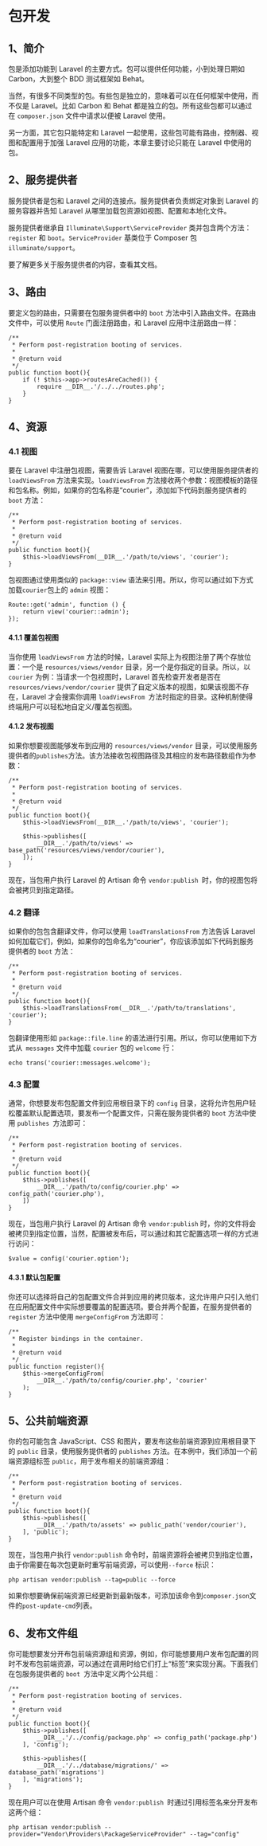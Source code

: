 # 包开发

## 1、简介
包是添加功能到 Laravel 的主要方式。包可以提供任何功能，小到处理日期如 Carbon，大到整个 BDD 测试框架如 Behat。

当然，有很多不同类型的包。有些包是独立的，意味着可以在任何框架中使用，而不仅是 Laravel。比如 Carbon 和 Behat 都是独立的包。所有这些包都可以通过在 `composer.json` 文件中请求以便被 Laravel 使用。

另一方面，其它包只能特定和 Laravel 一起使用，这些包可能有路由，控制器、视图和配置用于加强 Laravel 应用的功能，本章主要讨论只能在 Laravel 中使用的包。

## 2、服务提供者
服务提供者是包和 Laravel 之间的连接点。服务提供者负责绑定对象到 Laravel 的服务容器并告知 Laravel 从哪里加载包资源如视图、配置和本地化文件。

服务提供者继承自 `Illuminate\Support\ServiceProvider` 类并包含两个方法：`register` 和 `boot`。`ServiceProvider` 基类位于 Composer 包 `illuminate/support`。

要了解更多关于服务提供者的内容，查看其文档。

## 3、路由
要定义包的路由，只需要在包服务提供者中的 `boot` 方法中引入路由文件。在路由文件中，可以使用 `Route` 门面注册路由，和 Laravel 应用中注册路由一样：

```
/**
 * Perform post-registration booting of services.
 *
 * @return void
 */
public function boot(){
    if (! $this->app->routesAreCached()) {
        require __DIR__.'/../../routes.php';
    }
}
```

## 4、资源

### 4.1 视图
要在 Laravel 中注册包视图，需要告诉 Laravel 视图在哪，可以使用服务提供者的 `loadViewsFrom` 方法来实现。`loadViewsFrom` 方法接收两个参数：视图模板的路径和包名称。例如，如果你的包名称是“courier”，添加如下代码到服务提供者的 `boot` 方法：

```
/**
 * Perform post-registration booting of services.
 *
 * @return void
 */
public function boot(){
    $this->loadViewsFrom(__DIR__.'/path/to/views', 'courier');
}
```

包视图通过使用类似的 `package::view` 语法来引用。所以，你可以通过如下方式加载` courier `包上的 `admin` 视图：

```
Route::get('admin', function () {
    return view('courier::admin');
});
```

#### 4.1.1 覆盖包视图
当你使用 `loadViewsFrom` 方法的时候，Laravel 实际上为视图注册了两个存放位置：一个是 `resources/views/vendor` 目录，另一个是你指定的目录。所以，以 `courier` 为例：当请求一个包视图时，Laravel 首先检查开发者是否在 `resources/views/vendor/courier` 提供了自定义版本的视图，如果该视图不存在，Laravel 才会搜索你调用 `loadViewsFrom `方法时指定的目录。这种机制使得终端用户可以轻松地自定义/覆盖包视图。

#### 4.1.2 发布视图
如果你想要视图能够发布到应用的 `resources/views/vendor` 目录，可以使用服务提供者的` publishes `方法。该方法接收包视图路径及其相应的发布路径数组作为参数：

```
/**
 * Perform post-registration booting of services.
 *
 * @return void
 */
public function boot(){
    $this->loadViewsFrom(__DIR__.'/path/to/views', 'courier');

    $this->publishes([
        __DIR__.'/path/to/views' => base_path('resources/views/vendor/courier'),
    ]);
}
```

现在，当包用户执行 Laravel 的 Artisan 命令 `vendor:publish `时，你的视图包将会被拷贝到指定路径。

### 4.2 翻译
如果你的包包含翻译文件，你可以使用 `loadTranslationsFrom` 方法告诉 Laravel 如何加载它们，例如，如果你的包命名为“courier”，你应该添加如下代码到服务提供者的 `boot` 方法：

```
/**
 * Perform post-registration booting of services.
 *
 * @return void
 */
public function boot(){
    $this->loadTranslationsFrom(__DIR__.'/path/to/translations', 'courier');
}
```

包翻译使用形如 `package::file.line` 的语法进行引用。所以，你可以使用如下方式从` messages` 文件中加载 `courier` 包的 `welcome` 行：

```
echo trans('courier::messages.welcome');
```

### 4.3 配置
通常，你想要发布包配置文件到应用根目录下的 `config` 目录，这将允许包用户轻松覆盖默认配置选项，要发布一个配置文件，只需在服务提供者的 `boot` 方法中使用 `publishes `方法即可：

```
/**
 * Perform post-registration booting of services.
 *
 * @return void
 */
public function boot(){
    $this->publishes([
        __DIR__.'/path/to/config/courier.php' => config_path('courier.php'),
    ])
}
```

现在，当包用户执行 Laravel 的 Artisan 命令 `vendor:publish` 时，你的文件将会被拷贝到指定位置，当然，配置被发布后，可以通过和其它配置选项一样的方式进行访问：

```
$value = config('courier.option');
```

#### 4.3.1 默认包配置
你还可以选择将自己的包配置文件合并到应用的拷贝版本，这允许用户只引入他们在应用配置文件中实际想要覆盖的配置选项。要合并两个配置，在服务提供者的 `register` 方法中使用 `mergeConfigFrom` 方法即可：

```
/**
 * Register bindings in the container.
 *
 * @return void
 */
public function register(){
    $this->mergeConfigFrom(
        __DIR__.'/path/to/config/courier.php', 'courier'
    );
}
```

## 5、公共前端资源
你的包可能包含 JavaScript、CSS 和图片，要发布这些前端资源到应用根目录下的 `public` 目录，使用服务提供者的 `publishes` 方法。在本例中，我们添加一个前端资源组标签 `public`，用于发布相关的前端资源组：

```
/**
 * Perform post-registration booting of services.
 *
 * @return void
 */
public function boot(){
    $this->publishes([
        __DIR__.'/path/to/assets' => public_path('vendor/courier'),
    ], 'public');
}
```

现在，当包用户执行 `vendor:publish` 命令时，前端资源将会被拷贝到指定位置，由于你需要在每次包更新时重写前端资源，可以使用`--force` 标识：

```
php artisan vendor:publish --tag=public --force
```

如果你想要确保前端资源已经更新到最新版本，可添加该命令到` composer.json `文件的` post-update-cmd `列表。

## 6、发布文件组
你可能想要发分开布包前端资源组和资源，例如，你可能想要用户发布包配置的同时不发布包前端资源，可以通过在调用时给它们打上“标签”来实现分离。下面我们在包服务提供者的 `boot `方法中定义两个公共组：

```
/**
 * Perform post-registration booting of services.
 *
 * @return void
 */
public function boot(){
    $this->publishes([
        __DIR__.'/../config/package.php' => config_path('package.php')
    ], 'config');

    $this->publishes([
        __DIR__.'/../database/migrations/' => database_path('migrations')
    ], 'migrations');
}
```

现在用户可以在使用 Artisan 命令 `vendor:publish `时通过引用标签名来分开发布这两个组：

```
php artisan vendor:publish --provider="Vendor\Providers\PackageServiceProvider" --tag="config"
```